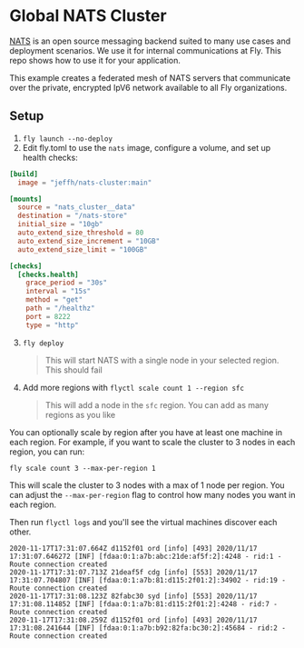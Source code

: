 # Global NATS Cluster

[NATS](https://docs.nats.io/) is an open source messaging backend suited to many use cases and deployment scenarios. We use it for internal communications at Fly. This repo shows how to use it for your application.

This example creates a federated mesh of NATS servers that communicate over the private, encrypted IpV6 network available to all Fly organizations.

## Setup

1. `fly launch --no-deploy`
2. Edit fly.toml to use the `nats` image, configure a volume, and set up health checks:

```toml
[build]
  image = "jeffh/nats-cluster:main"

[mounts]
  source = "nats_cluster__data"
  destination = "/nats-store"
  initial_size = "10gb"
  auto_extend_size_threshold = 80
  auto_extend_size_increment = "10GB"
  auto_extend_size_limit = "100GB"

[checks]
  [checks.health]
    grace_period = "30s"
    interval = "15s"
    method = "get"
    path = "/healthz"
    port = 8222
    type = "http"
```

3. `fly deploy`

    > This will start NATS with a single node in your selected region. This should fail

4. Add more regions with `flyctl scale count 1 --region sfc`

    > This will add a node in the `sfc` region. You can add as many regions as you like


You can optionally scale by region after you have at least one machine in each region. For example, if you want to scale the cluster to 3 nodes in each region, you can run:

`fly scale count 3 --max-per-region 1`

This will scale the cluster to 3 nodes with a max of 1 node per region. You can adjust the `--max-per-region` flag to control how many nodes you want in each region.

Then run `flyctl logs` and you'll see the virtual machines discover each other.

```
2020-11-17T17:31:07.664Z d1152f01 ord [info] [493] 2020/11/17 17:31:07.646272 [INF] [fdaa:0:1:a7b:abc:21de:af5f:2]:4248 - rid:1 - Route connection created
2020-11-17T17:31:07.713Z 21deaf5f cdg [info] [553] 2020/11/17 17:31:07.704807 [INF] [fdaa:0:1:a7b:81:d115:2f01:2]:34902 - rid:19 - Route connection created
2020-11-17T17:31:08.123Z 82fabc30 syd [info] [553] 2020/11/17 17:31:08.114852 [INF] [fdaa:0:1:a7b:81:d115:2f01:2]:4248 - rid:7 - Route connection created
2020-11-17T17:31:08.259Z d1152f01 ord [info] [493] 2020/11/17 17:31:08.241644 [INF] [fdaa:0:1:a7b:b92:82fa:bc30:2]:45684 - rid:2 - Route connection created
```

